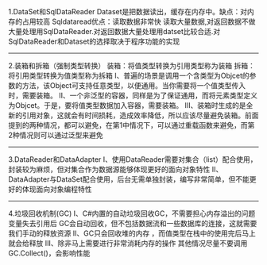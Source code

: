 1.DataSet和SqlDataReader
Dataset是把数据读出，缓存在内存中。缺点：对内存的占用较高
Sqldataread优点：读取数据非常快
读取大量数据,对返回数据不做大量处理用SqlDataReader.对返回数据大量处理用datset比较合适.对SqlDataReader和Dataset的选择取决于程序功能的实现
*****************************************************************************
2.装箱和拆箱（强制类型转换）
装箱：将值类型转换为引用类型称为装箱
拆箱：将引用类型转换为值类型称为拆箱
Ⅰ、普遍的场景是调用一个含类型为Objcet的参数的方法，该Object可支持任意类型，以便通用。当你需要将一个值类型传入时，需要装箱。
Ⅱ、一个非泛型的容器，同样是为了保证通用，而将元素类型定义为Objcet。于是，要将值类型数据加入容器，需要装箱。
Ⅲ、装箱时生成的是全新的引用对象，这就会有时间损耗，造成效率降低，所以应该尽量避免装箱。前面提到的两种情况，都可以避免，在第1中情况下，可以通过重载函数来避免，而第2种情况则可以通过泛型来避免
*****************************************************************************
3.DataReader和DataAdapter
Ⅰ、使用DataReader需要对集合（list）配合使用，封装较为麻烦，但对集合作为数据源能够体现更好的面向对象特性
Ⅱ、DataAdapter与DataSet配合使用，后台无需单独封装，编写非常简单，但不能更好的体现面向对象编程特性
*****************************************************************************
4.垃圾回收机制(GC)
Ⅰ、C#内置的自动垃圾回收GC，不需要担心内存溢出的问题 变量失去引用后 GC会自动回收，但不包括数据流和一些数据库的连接，这就需要我们手动的释放资源
Ⅱ、GC只会回收堆的内存 ，而值类型在栈中的使用完后马上就会给释放
Ⅲ、除非马上需要进行非常消耗内存的操作 其他情况尽量不要调用GC.Collect()，会影响性能
